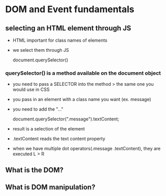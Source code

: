 # DOM and Event fundamentals


## selecting an HTML element through JS 

  - HTML important for class names of elements
  - we select them through JS

    
    document.querySelector()


### querySelector() is a method available on the document object

- you need to pass a SELECTOR into the method > the same one you would use in CSS
- you pass in an element with a class name you want (ex. message)
- you need to add the "..." 


   document.querySelector(".message").textContent;    
  
- result is a selection of the element
- .textContent reads the text content property
- when we have multiple dot operators(.message .textContent), they are executed L > R



## What is the DOM?
## What is DOM manipulation?

  